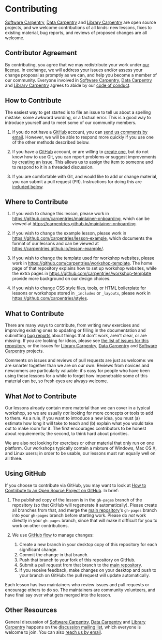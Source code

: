 # Contributing

[Software Carpentry][swc-site], [Data Carpentry][dc-site] and [Library Carpentry][lc-site] are open source projects,
and we welcome contributions of all kinds:
new lessons,
fixes to existing material,
bug reports,
and reviews of proposed changes are all welcome.

## Contributor Agreement

By contributing,
you agree that we may redistribute your work under [our license](LICENSE.md).
In exchange,
we will address your issues and/or assess your change proposal as promptly as we can,
and help you become a member of our community.
Everyone involved in [Software Carpentry][swc-site], [Data Carpentry][dc-site] and [Library Carpentry][lc-site]
agrees to abide by our [code of conduct](CONDUCT.md).

## How to Contribute

The easiest way to get started is to file an issue
to tell us about a spelling mistake,
some awkward wording,
or a factual error.
This is a good way to introduce yourself
and to meet some of our community members.

1.  If you do not have a [GitHub][github] account,
    you can [send us comments by email][email].
    However,
    we will be able to respond more quickly if you use one of the other methods described below.

2.  If you have a [GitHub][github] account,
    or are willing to [create one][github-join],
    but do not know how to use Git,
    you can report problems or suggest improvements by [creating an issue][issues].
    This allows us to assign the item to someone
    and to respond to it in a threaded discussion.

3.  If you are comfortable with Git,
    and would like to add or change material,
    you can submit a pull request (PR).
    Instructions for doing this are [included below](#using-github).

## Where to Contribute

1.  If you wish to change this lesson,
    please work in <https://github.com/carpentries/maintainer-onboarding>,
    which can be viewed at <https://carpentries.github.io/maintainer-onboarding>.

2.  If you wish to change the example lesson,
    please work in <https://github.com/carpentries/lesson-example>,
    which documents the format of our lessons
    and can be viewed at <https://carpentries.github.io/lesson-example/>.

3.  If you wish to change the template used for workshop websites,
    please work in <https://github.com/carpentries/workshop-template>.
    The home page of that repository explains how to set up workshop websites,
    while the extra pages in <https://github.com/carpentries/workshop-template>
    provide more background on our design choices.

4.  If you wish to change CSS style files, tools,
    or HTML boilerplate for lessons or workshops stored in `_includes` or `_layouts`,
    please work in <https://github.com/carpentries/styles>.

## What to Contribute

There are many ways to contribute,
from writing new exercises and improving existing ones
to updating or filling in the documentation
and submitting [bug reports][issues]
about things that don't work, aren't clear, or are missing.
If you are looking for ideas,
please see [the list of issues for this repository][issues],
or the issues for [Library Carpentry][lc-issues], [Data Carpentry][dc-issues]
and [Software Carpentry][swc-issues] projects.

Comments on issues and reviews of pull requests are just as welcome:
we are smarter together than we are on our own.
Reviews from novices and newcomers are particularly valuable:
it's easy for people who have been using these lessons for a while
to forget how impenetrable some of this material can be,
so fresh eyes are always welcome.

## What *Not* to Contribute

Our lessons already contain more material than we can cover in a typical workshop,
so we are usually *not* looking for more concepts or tools to add to them.
As a rule,
if you want to introduce a new idea,
you must (a) estimate how long it will take to teach
and (b) explain what you would take out to make room for it.
The first encourages contributors to be honest about requirements;
the second, to think hard about priorities.

We are also not looking for exercises or other material that only run on one platform.
Our workshops typically contain a mixture of Windows, Mac OS X, and Linux users;
in order to be usable,
our lessons must run equally well on all three.

## Using GitHub

If you choose to contribute via GitHub,
you may want to look at
[How to Contribute to an Open Source Project on GitHub][how-contribute].
In brief:

1.  The published copy of the lesson is in the `gh-pages` branch of the repository
    (so that GitHub will regenerate it automatically).
    Please create all branches from that,
    and merge the [main repository][repo]'s `gh-pages` branch into your `gh-pages` branch
    before starting work.
    Please do *not* work directly in your `gh-pages` branch,
    since that will make it difficult for you to work on other contributions.

2.  We use [GitHub flow][github-flow] to manage changes:
    1.  Create a new branch in your desktop copy of this repository for each significant change.
    2.  Commit the change in that branch.
    3.  Push that branch to your fork of this repository on GitHub.
    4.  Submit a pull request from that branch to the [main repository][repo].
    5.  If you receive feedback,
        make changes on your desktop and push to your branch on GitHub:
        the pull request will update automatically.

Each lesson has two maintainers who review issues and pull requests
or encourage others to do so.
The maintainers are community volunteers,
and have final say over what gets merged into the lesson.

## Other Resources

General discussion of [Software Carpentry][swc-site], [Data Carpentry][dc-site] and [Library Carpentry][lc-site] 
happens on the [discussion mailing list][discuss-list],
which everyone is welcome to join.
You can also [reach us by email][email].

[email]: mailto:admin@software-carpentry.org
[dc-issues]: https://github.com/issues?q=user%3Adatacarpentry
[dc-lessons]: http://datacarpentry.org/lessons/
[dc-site]: http://datacarpentry.org/
[discuss-list]: http://lists.software-carpentry.org/listinfo/discuss
[github]: http://github.com
[github-flow]: https://guides.github.com/introduction/flow/
[github-join]: https://github.com/join
[how-contribute]: https://egghead.io/series/how-to-contribute-to-an-open-source-project-on-github
[issues]: https://github.com/swcarpentry/FIXME/issues/
[repo]: https://github.com/swcarpentry/FIXME/
[swc-issues]: https://github.com/issues?q=user%3Aswcarpentry
[swc-lessons]: http://software-carpentry.org/lessons/
[swc-site]: http://software-carpentry.org/
[lc-site]: https://librarycarpentry.org/
[lc-issues]: https://github.com/issues?q=user%3Alibrarycarpentry

